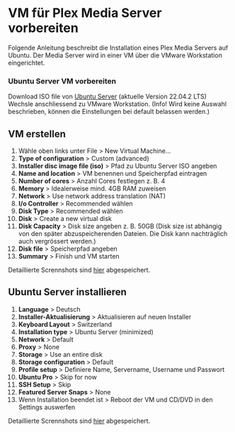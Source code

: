 # VM für Plex Media Server vorbereiten

Folgende Anleitung beschreibt die Installation eines Plex Media Servers auf Ubuntu.
Der Media Server wird in einer VM über die VMware Workstation eingerichtet.

### Ubuntu Server VM vorbereiten
Download ISO file von [Ubuntu Server](https://ubuntu.com/download/server) (aktuelle Version 22.04.2 LTS)
Wechsle anschliessend zu VMware Workstation.
(Info! Wird keine Auswahl beschrieben, können die Einstellungen bei default belassen werden.) 

## VM erstellen
1. Wähle oben links unter File > New Virtual Machine...
2. **Type of configuration** > Custom (advanced)
3. **Installer disc image file (iso)** > Pfad zu Ubuntu Server ISO angeben
4. **Name and location** > VM benennen und Speicherpfad eintragen
5. **Number of cores** > Anzahl Cores festlegen z. B. 4
6. **Memory** > Idealerweise mind. 4GB RAM zuweisen
7. **Network** > Use network address translation (NAT)
8. **I/o Controller** > Recommended wählen
9. **Disk Type** > Recommended wählen
10. **Disk** > Create a new virtual disk
11. **Disk Capacity** > Disk size angeben z. B. 50GB
(Disk size ist abhängig von den später abzuspeicherenden Dateien. Die Disk kann nachträglich auch vergrössert werden.)
12. **Disk file** > Speicherpfad angeben
13. **Summary** > Finish und VM starten

Detaillierte Scrennshots sind [hier](pictures/create-vm) abgespeichert.

## Ubuntu Server installieren
1. **Language** > Deutsch
2. **Installer-Aktualisierung** > Aktualisieren auf neuen Installer
3. **Keyboard Layout** > Switzerland
4. **Installation type** > Ubuntu Server (minimized)
5. **Network** > Default
6. **Proxy** > None
7. **Storage** > Use an entire disk
8. **Storage configuration** > Default
9. **Profile setup** > Definiere Name, Servername, Username und Passwort
10. **Ubuntu Pro** > Skip for now
11. **SSH Setup** > Skip
12. **Featured Server Snaps** > None
13. Wenn Installation beendet ist > Reboot der VM und CD/DVD in den Settings auswerfen

Detaillierte Scrennshots sind [hier](pictures/install-ubuntu) abgespeichert.